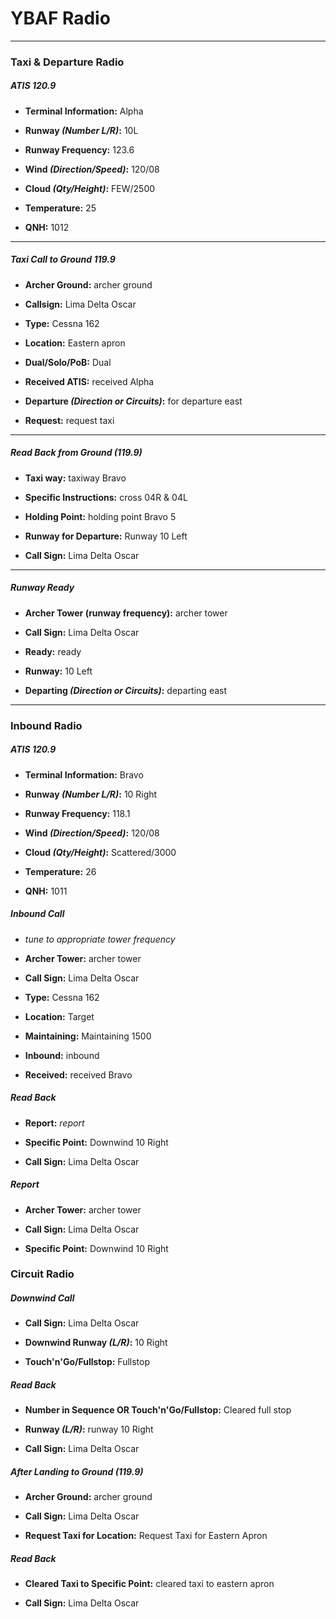 # YBAF Radio

----

### Taxi & Departure Radio

##### ATIS 120.9

* **Terminal Information:** Alpha

* **Runway *(Number L/R)*:** 10L

* **Runway Frequency:** 123.6

* **Wind *(Direction/Speed)*:** 120/08

* **Cloud *(Qty/Height)*:** FEW/2500

* **Temperature:** 25

* **QNH:** 1012

----

##### Taxi Call to Ground 119.9

* **Archer Ground:** archer ground

* **Callsign:** Lima Delta Oscar

* **Type:** Cessna 162

* **Location:** Eastern apron

* **Dual/Solo/PoB:** Dual

* **Received ATIS:** received Alpha

* **Departure *(Direction or Circuits)*:** for departure east

* **Request:** request taxi

----

##### Read Back from Ground (119.9)

* **Taxi way:** taxiway Bravo

* **Specific Instructions:** cross 04R & 04L

* **Holding Point:** holding point Bravo 5

* **Runway for Departure:** Runway 10 Left

* **Call Sign:** Lima Delta Oscar

----

##### Runway Ready

* **Archer Tower (runway frequency):** archer tower

* **Call Sign:** Lima Delta Oscar

* **Ready:** ready

* **Runway:** 10 Left

* **Departing *(Direction or Circuits)*:** departing east

----

### Inbound Radio

##### ATIS 120.9

* **Terminal Information:** Bravo

* **Runway *(Number L/R)*:** 10 Right

* **Runway Frequency:** 118.1

* **Wind *(Direction/Speed)*:** 120/08

* **Cloud *(Qty/Height)*:** Scattered/3000

* **Temperature:** 26

* **QNH:** 1011

##### Inbound Call

* *tune to appropriate tower frequency*

* **Archer Tower:** archer tower

* **Call Sign:** Lima Delta Oscar

* **Type:** Cessna 162

* **Location:** Target

* **Maintaining:** Maintaining 1500

* **Inbound:** inbound

* **Received:** received Bravo

##### Read Back

* **Report:** *report*

* **Specific Point:** Downwind 10 Right

* **Call Sign:** Lima Delta Oscar

##### Report

* **Archer Tower:** archer tower

* **Call Sign:** Lima Delta Oscar

* **Specific Point:** Downwind 10 Right

### Circuit Radio

##### Downwind Call

* **Call Sign:** Lima Delta Oscar

* **Downwind Runway *(L/R)*:** 10 Right

* **Touch'n'Go/Fullstop:** Fullstop

##### Read Back

* **Number in Sequence OR Touch'n'Go/Fullstop:** Cleared full stop

* **Runway *(L/R)*:** runway 10 Right

* **Call Sign:** Lima Delta Oscar

##### After Landing to Ground (119.9)

* **Archer Ground:** archer ground

* **Call Sign:** Lima Delta Oscar

* **Request Taxi for Location:** Request Taxi for Eastern Apron

##### Read Back

* **Cleared Taxi to Specific Point:** cleared taxi to eastern apron

* **Call Sign:** Lima Delta Oscar
